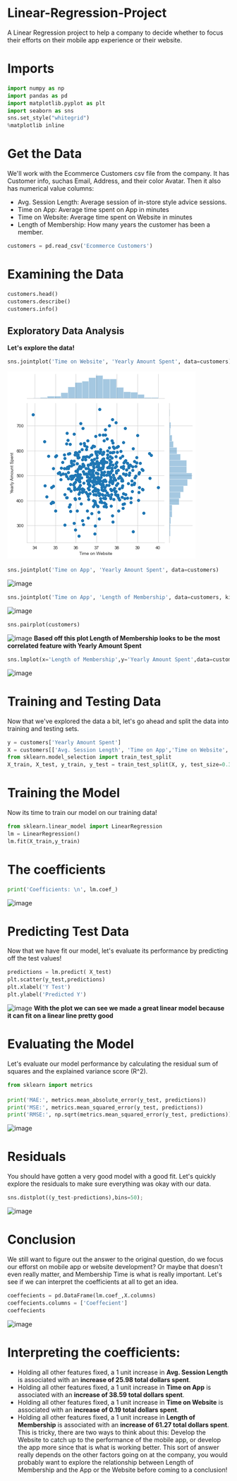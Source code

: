 # Linear-Regression-Project
A Linear Regression project to help a company to decide whether to focus their efforts on their mobile app experience or their website.
# Imports
```python
import numpy as np
import pandas as pd
import matplotlib.pyplot as plt
import seaborn as sns
sns.set_style("whitegrid")
%matplotlib inline
```
# Get the Data

We'll work with the Ecommerce Customers csv file from the company. It has Customer info, suchas Email, Address, and their color Avatar. Then it also has numerical value columns:

* Avg. Session Length: Average session of in-store style advice sessions.
* Time on App: Average time spent on App in minutes
* Time on Website: Average time spent on Website in minutes
* Length of Membership: How many years the customer has been a member.
```python
customers = pd.read_csv('Ecommerce Customers')
```
# Examining the Data
```python
customers.head()
customers.describe()
customers.info()
```
## Exploratory Data Analysis

**Let's explore the data!**
```python
sns.jointplot('Time on Website', 'Yearly Amount Spent', data=customers)
```
![image](https://raw.githubusercontent.com/yash-kh/Linear-Regression-Project/master/Plots/TOM-YAS.png)
```python
sns.jointplot('Time on App', 'Yearly Amount Spent', data=customers)
```
![image](https://media.sproutsocial.com/uploads/2017/02/10x-featured-social-media-image-size.png)
```python
sns.jointplot('Time on App', 'Length of Membership', data=customers, kind='hex')
```
![image](https://media.sproutsocial.com/uploads/2017/02/10x-featured-social-media-image-size.png)
```python
sns.pairplot(customers)
```
![image](https://media.sproutsocial.com/uploads/2017/02/10x-featured-social-media-image-size.png)
 **Based off this plot Length of Membership looks to be the most correlated feature with Yearly Amount Spent**
 ```python
 sns.lmplot(x='Length of Membership',y='Yearly Amount Spent',data=customers)
 ```
 ![image](https://media.sproutsocial.com/uploads/2017/02/10x-featured-social-media-image-size.png)
 # Training and Testing Data

Now that we've explored the data a bit, let's go ahead and split the data into training and testing sets.
```python
y = customers['Yearly Amount Spent']
X = customers[['Avg. Session Length', 'Time on App','Time on Website', 'Length of Membership']]
from sklearn.model_selection import train_test_split
X_train, X_test, y_train, y_test = train_test_split(X, y, test_size=0.3, random_state=101)
```
# Training the Model

Now its time to train our model on our training data!
```python
from sklearn.linear_model import LinearRegression
lm = LinearRegression()
lm.fit(X_train,y_train)
```
# The coefficients
```python
print('Coefficients: \n', lm.coef_)
```
![image](https://media.sproutsocial.com/uploads/2017/02/10x-featured-social-media-image-size.png)
# Predicting Test Data
Now that we have fit our model, let's evaluate its performance by predicting off the test values!
```python
predictions = lm.predict( X_test)
plt.scatter(y_test,predictions)
plt.xlabel('Y Test')
plt.ylabel('Predicted Y')
```
![image](https://media.sproutsocial.com/uploads/2017/02/10x-featured-social-media-image-size.png)
 **With the plot we can see we made a great linear model because it can fit on a linear line pretty good**
 # Evaluating the Model

Let's evaluate our model performance by calculating the residual sum of squares and the explained variance score (R^2).
```python
from sklearn import metrics

print('MAE:', metrics.mean_absolute_error(y_test, predictions))
print('MSE:', metrics.mean_squared_error(y_test, predictions))
print('RMSE:', np.sqrt(metrics.mean_squared_error(y_test, predictions)))
```
![image](https://media.sproutsocial.com/uploads/2017/02/10x-featured-social-media-image-size.png)
# Residuals

You should have gotten a very good model with a good fit. Let's quickly explore the residuals to make sure everything was okay with our data. 
```python
sns.distplot((y_test-predictions),bins=50);
```
![image](https://media.sproutsocial.com/uploads/2017/02/10x-featured-social-media-image-size.png)
# Conclusion
We still want to figure out the answer to the original question, do we focus our efforst on mobile app or website development? Or maybe that doesn't even really matter, and Membership Time is what is really important.  Let's see if we can interpret the coefficients at all to get an idea.
```python
coeffecients = pd.DataFrame(lm.coef_,X.columns)
coeffecients.columns = ['Coeffecient']
coeffecients
```
![image](https://media.sproutsocial.com/uploads/2017/02/10x-featured-social-media-image-size.png)
# Interpreting the coefficients:

- Holding all other features fixed, a 1 unit increase in **Avg. Session Length** is associated with an **increase of 25.98 total dollars spent**.
- Holding all other features fixed, a 1 unit increase in **Time on App** is associated with an **increase of 38.59 total dollars spent**.
- Holding all other features fixed, a 1 unit increase in **Time on Website** is associated with an **increase of 0.19 total dollars spent**.
- Holding all other features fixed, a 1 unit increase in **Length of Membership** is associated with an **increase of 61.27 total dollars spent**.
This is tricky, there are two ways to think about this: Develop the Website to catch up to the performance of the mobile app, or develop the app more since that is what is working better. This sort of answer really depends on the other factors going on at the company, you would probably want to explore the relationship between Length of Membership and the App or the Website before coming to a conclusion!
